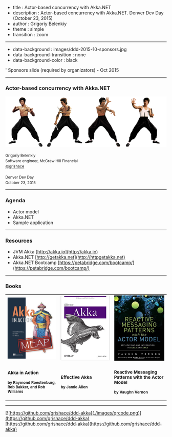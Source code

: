 ﻿- title : Actor-based concurrency with Akka.NET 
- description : Actor-based concurrency with Akka.NET. Denver Dev Day (October 23, 2015)
- author : Grigoriy Belenkiy
- theme : simple
- transition : zoom

***

- data-background : images/ddd-2015-10-sponsors.jpg
- data-background-transition : none
- data-background-color : black

' Sponsors slide (required by organizators) - Oct 2015

***

### Actor-based concurrency with Akka.NET

![Bruce Lee](./images/bruce_lee_render_3546x1114_by_sachso74-d6zg2tg.png)

<!-- Image by sachso74 (DevianTArt) -->

<small>Grigoriy Belenkiy<br/>
Software engineer, McGraw Hill Financial<br/>
[@grishace](https://twitter.com/grishace)<br/>
<br/>
Denver Dev Day<br/>
October 23, 2015</small>

***

### Agenda

- Actor model
- Akka.NET
- Sample application

***

### Resources

- JVM Akka [http://akka.io](http://akka.io)
- Akka.NET [http://getakka.net](http://httpgetakka.net)
- Akka.NET Bootcamp [https://petabridge.com/bootcamp/](https://petabridge.com/bootcamp/)

---

### Books

<table id="books-table"><tr>
<td width="33%"><a href="https://www.manning.com/books/akka-in-action" title="Akka in Action"><img alt="Akka in Action" src="./images/roestenburg-meap.png"/></td>
<td width="33%"><a href="http://shop.oreilly.com/product/0636920028789.do" title="Effective Akka"><img alt="Effective Akka" src="./images/lrg.jpg"/></td>
<td width="34%"><a href="http://www.amazon.com/Reactive-Messaging-Patterns-Actor-Model/dp/0133846830/" title="Reactive Messaging Patterns with the Actor Model: Applications and Integration in Scala and Akka"><img alt="Reactive Messaging Patterns with the Actor Model: Applications and Integration in Scala and Akka" src="./images/b974c4b898c2485ca7bb6e08caf7a30f.jpg"/></td>
</tr>
<tr><td>
<small><h3>Akka in Action</h3</a>
<h4>by Raymond Roestenburg, Rob Bakker, and Rob Williams</h4></small></td>
<td><small><h3>Effective Akka</h3></a>
<h4>by Jamie Allen</h4></small></td>
<td><small><h3>Reactive Messaging<br/>Patterns with the Actor Model</h3></a>
<h4>by Vaughn Vernon</h4></small></td>
</tr></table>

***

[![https://github.com/grishace/ddd-akka](./images/qrcode.png)](https://github.com/grishace/ddd-akka)<br/>
[https://github.com/grishace/ddd-akka](https://github.com/grishace/ddd-akka)

